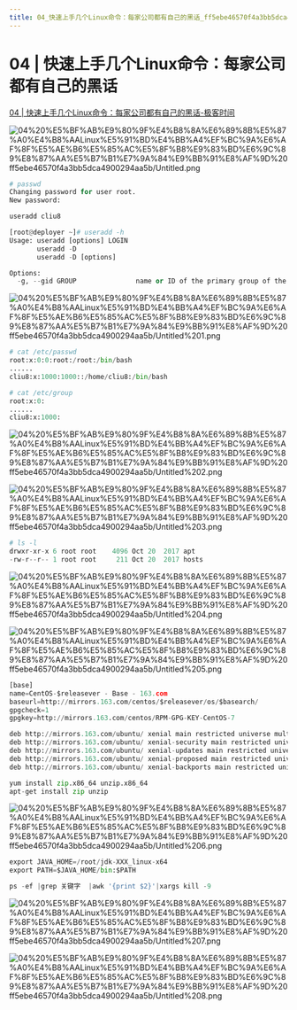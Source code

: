 ```yaml
---
title: 04_快速上手几个Linux命令：每家公司都有自己的黑话_ff5ebe46570f4a3bb5dca4900294aa5b
---
```


# 04 | 快速上手几个Linux命令：每家公司都有自己的黑话

[04 | 快速上手几个Linux命令：每家公司都有自己的黑话-极客时间](https://time.geekbang.org/column/article/88761)

![04%20%E5%BF%AB%E9%80%9F%E4%B8%8A%E6%89%8B%E5%87%A0%E4%B8%AALinux%E5%91%BD%E4%BB%A4%EF%BC%9A%E6%AF%8F%E5%AE%B6%E5%85%AC%E5%8F%B8%E9%83%BD%E6%9C%89%E8%87%AA%E5%B7%B1%E7%9A%84%E9%BB%91%E8%AF%9D%20ff5ebe46570f4a3bb5dca4900294aa5b/Untitled.png](04%20%E5%BF%AB%E9%80%9F%E4%B8%8A%E6%89%8B%E5%87%A0%E4%B8%AALinux%E5%91%BD%E4%BB%A4%EF%BC%9A%E6%AF%8F%E5%AE%B6%E5%85%AC%E5%8F%B8%E9%83%BD%E6%9C%89%E8%87%AA%E5%B7%B1%E7%9A%84%E9%BB%91%E8%AF%9D%20ff5ebe46570f4a3bb5dca4900294aa5b/Untitled.png)

```python
# passwd
Changing password for user root.
New password:
```

```python
useradd cliu8
```

```python
[root@deployer ~]# useradd -h
Usage: useradd [options] LOGIN
       useradd -D
       useradd -D [options]

Options:
  -g, --gid GROUP               name or ID of the primary group of the new account
```

![04%20%E5%BF%AB%E9%80%9F%E4%B8%8A%E6%89%8B%E5%87%A0%E4%B8%AALinux%E5%91%BD%E4%BB%A4%EF%BC%9A%E6%AF%8F%E5%AE%B6%E5%85%AC%E5%8F%B8%E9%83%BD%E6%9C%89%E8%87%AA%E5%B7%B1%E7%9A%84%E9%BB%91%E8%AF%9D%20ff5ebe46570f4a3bb5dca4900294aa5b/Untitled%201.png](04%20%E5%BF%AB%E9%80%9F%E4%B8%8A%E6%89%8B%E5%87%A0%E4%B8%AALinux%E5%91%BD%E4%BB%A4%EF%BC%9A%E6%AF%8F%E5%AE%B6%E5%85%AC%E5%8F%B8%E9%83%BD%E6%9C%89%E8%87%AA%E5%B7%B1%E7%9A%84%E9%BB%91%E8%AF%9D%20ff5ebe46570f4a3bb5dca4900294aa5b/Untitled%201.png)

```python
# cat /etc/passwd
root:x:0:0:root:/root:/bin/bash
......
cliu8:x:1000:1000::/home/cliu8:/bin/bash

# cat /etc/group
root:x:0:
......
cliu8:x:1000:
```

![04%20%E5%BF%AB%E9%80%9F%E4%B8%8A%E6%89%8B%E5%87%A0%E4%B8%AALinux%E5%91%BD%E4%BB%A4%EF%BC%9A%E6%AF%8F%E5%AE%B6%E5%85%AC%E5%8F%B8%E9%83%BD%E6%9C%89%E8%87%AA%E5%B7%B1%E7%9A%84%E9%BB%91%E8%AF%9D%20ff5ebe46570f4a3bb5dca4900294aa5b/Untitled%202.png](04%20%E5%BF%AB%E9%80%9F%E4%B8%8A%E6%89%8B%E5%87%A0%E4%B8%AALinux%E5%91%BD%E4%BB%A4%EF%BC%9A%E6%AF%8F%E5%AE%B6%E5%85%AC%E5%8F%B8%E9%83%BD%E6%9C%89%E8%87%AA%E5%B7%B1%E7%9A%84%E9%BB%91%E8%AF%9D%20ff5ebe46570f4a3bb5dca4900294aa5b/Untitled%202.png)

![04%20%E5%BF%AB%E9%80%9F%E4%B8%8A%E6%89%8B%E5%87%A0%E4%B8%AALinux%E5%91%BD%E4%BB%A4%EF%BC%9A%E6%AF%8F%E5%AE%B6%E5%85%AC%E5%8F%B8%E9%83%BD%E6%9C%89%E8%87%AA%E5%B7%B1%E7%9A%84%E9%BB%91%E8%AF%9D%20ff5ebe46570f4a3bb5dca4900294aa5b/Untitled%203.png](04%20%E5%BF%AB%E9%80%9F%E4%B8%8A%E6%89%8B%E5%87%A0%E4%B8%AALinux%E5%91%BD%E4%BB%A4%EF%BC%9A%E6%AF%8F%E5%AE%B6%E5%85%AC%E5%8F%B8%E9%83%BD%E6%9C%89%E8%87%AA%E5%B7%B1%E7%9A%84%E9%BB%91%E8%AF%9D%20ff5ebe46570f4a3bb5dca4900294aa5b/Untitled%203.png)

```python
# ls -l
drwxr-xr-x 6 root root    4096 Oct 20  2017 apt
-rw-r--r-- 1 root root     211 Oct 20  2017 hosts
```

![04%20%E5%BF%AB%E9%80%9F%E4%B8%8A%E6%89%8B%E5%87%A0%E4%B8%AALinux%E5%91%BD%E4%BB%A4%EF%BC%9A%E6%AF%8F%E5%AE%B6%E5%85%AC%E5%8F%B8%E9%83%BD%E6%9C%89%E8%87%AA%E5%B7%B1%E7%9A%84%E9%BB%91%E8%AF%9D%20ff5ebe46570f4a3bb5dca4900294aa5b/Untitled%204.png](04%20%E5%BF%AB%E9%80%9F%E4%B8%8A%E6%89%8B%E5%87%A0%E4%B8%AALinux%E5%91%BD%E4%BB%A4%EF%BC%9A%E6%AF%8F%E5%AE%B6%E5%85%AC%E5%8F%B8%E9%83%BD%E6%9C%89%E8%87%AA%E5%B7%B1%E7%9A%84%E9%BB%91%E8%AF%9D%20ff5ebe46570f4a3bb5dca4900294aa5b/Untitled%204.png)

![04%20%E5%BF%AB%E9%80%9F%E4%B8%8A%E6%89%8B%E5%87%A0%E4%B8%AALinux%E5%91%BD%E4%BB%A4%EF%BC%9A%E6%AF%8F%E5%AE%B6%E5%85%AC%E5%8F%B8%E9%83%BD%E6%9C%89%E8%87%AA%E5%B7%B1%E7%9A%84%E9%BB%91%E8%AF%9D%20ff5ebe46570f4a3bb5dca4900294aa5b/Untitled%205.png](04%20%E5%BF%AB%E9%80%9F%E4%B8%8A%E6%89%8B%E5%87%A0%E4%B8%AALinux%E5%91%BD%E4%BB%A4%EF%BC%9A%E6%AF%8F%E5%AE%B6%E5%85%AC%E5%8F%B8%E9%83%BD%E6%9C%89%E8%87%AA%E5%B7%B1%E7%9A%84%E9%BB%91%E8%AF%9D%20ff5ebe46570f4a3bb5dca4900294aa5b/Untitled%205.png)

```python
[base]
name=CentOS-$releasever - Base - 163.com
baseurl=http://mirrors.163.com/centos/$releasever/os/$basearch/
gpgcheck=1
gpgkey=http://mirrors.163.com/centos/RPM-GPG-KEY-CentOS-7
```

```python
deb http://mirrors.163.com/ubuntu/ xenial main restricted universe multiverse
deb http://mirrors.163.com/ubuntu/ xenial-security main restricted universe multiverse
deb http://mirrors.163.com/ubuntu/ xenial-updates main restricted universe multiverse
deb http://mirrors.163.com/ubuntu/ xenial-proposed main restricted universe multiverse
deb http://mirrors.163.com/ubuntu/ xenial-backports main restricted universe multiverse
```

```python
yum install zip.x86_64 unzip.x86_64
apt-get install zip unzip
```

![04%20%E5%BF%AB%E9%80%9F%E4%B8%8A%E6%89%8B%E5%87%A0%E4%B8%AALinux%E5%91%BD%E4%BB%A4%EF%BC%9A%E6%AF%8F%E5%AE%B6%E5%85%AC%E5%8F%B8%E9%83%BD%E6%9C%89%E8%87%AA%E5%B7%B1%E7%9A%84%E9%BB%91%E8%AF%9D%20ff5ebe46570f4a3bb5dca4900294aa5b/Untitled%206.png](04%20%E5%BF%AB%E9%80%9F%E4%B8%8A%E6%89%8B%E5%87%A0%E4%B8%AALinux%E5%91%BD%E4%BB%A4%EF%BC%9A%E6%AF%8F%E5%AE%B6%E5%85%AC%E5%8F%B8%E9%83%BD%E6%9C%89%E8%87%AA%E5%B7%B1%E7%9A%84%E9%BB%91%E8%AF%9D%20ff5ebe46570f4a3bb5dca4900294aa5b/Untitled%206.png)

```python
export JAVA_HOME=/root/jdk-XXX_linux-x64
export PATH=$JAVA_HOME/bin:$PATH
```

```python
ps -ef |grep 关键字  |awk '{print $2}'|xargs kill -9
```

![04%20%E5%BF%AB%E9%80%9F%E4%B8%8A%E6%89%8B%E5%87%A0%E4%B8%AALinux%E5%91%BD%E4%BB%A4%EF%BC%9A%E6%AF%8F%E5%AE%B6%E5%85%AC%E5%8F%B8%E9%83%BD%E6%9C%89%E8%87%AA%E5%B7%B1%E7%9A%84%E9%BB%91%E8%AF%9D%20ff5ebe46570f4a3bb5dca4900294aa5b/Untitled%207.png](04%20%E5%BF%AB%E9%80%9F%E4%B8%8A%E6%89%8B%E5%87%A0%E4%B8%AALinux%E5%91%BD%E4%BB%A4%EF%BC%9A%E6%AF%8F%E5%AE%B6%E5%85%AC%E5%8F%B8%E9%83%BD%E6%9C%89%E8%87%AA%E5%B7%B1%E7%9A%84%E9%BB%91%E8%AF%9D%20ff5ebe46570f4a3bb5dca4900294aa5b/Untitled%207.png)

![04%20%E5%BF%AB%E9%80%9F%E4%B8%8A%E6%89%8B%E5%87%A0%E4%B8%AALinux%E5%91%BD%E4%BB%A4%EF%BC%9A%E6%AF%8F%E5%AE%B6%E5%85%AC%E5%8F%B8%E9%83%BD%E6%9C%89%E8%87%AA%E5%B7%B1%E7%9A%84%E9%BB%91%E8%AF%9D%20ff5ebe46570f4a3bb5dca4900294aa5b/Untitled%208.png](04%20%E5%BF%AB%E9%80%9F%E4%B8%8A%E6%89%8B%E5%87%A0%E4%B8%AALinux%E5%91%BD%E4%BB%A4%EF%BC%9A%E6%AF%8F%E5%AE%B6%E5%85%AC%E5%8F%B8%E9%83%BD%E6%9C%89%E8%87%AA%E5%B7%B1%E7%9A%84%E9%BB%91%E8%AF%9D%20ff5ebe46570f4a3bb5dca4900294aa5b/Untitled%208.png)